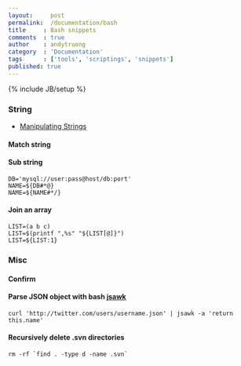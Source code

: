 ```yaml
---
layout:     post
permalink:  /documentation/bash
title     : Bash snippets
comments  : true
author    : andytruong
category  : 'Documentation'
tags      : ['tools', 'scriptings', 'snippets']
published: true
---
```


{% include JB/setup %}

### String 

- [Manipulating Strings](http://tldp.org/LDP/abs/html/string-manipulation.html "")

#### Match string

  <script src="https://gist.github.com/3683087.js?file=match-string.bash">
  </script>

#### Sub string

	DB='mysql://user:pass@host/db:port'
    NAME=${DB#*@}
    NAME=${NAME#*/}

#### Join an array

	LIST=(a b c)
	LIST=$(printf ",%s" "${LIST[@]}")
    LIST=${LIST:1}

### Misc

#### Confirm

  <script src="https://gist.github.com/3654728.js?file=confirm.bash">
  </script>

#### Parse JSON object with bash [jsawk](http://github.com/micha/jsawk "Github")

    curl 'http://twitter.com/users/username.json' | jsawk -a 'return this.name'

#### Recursively delete .svn directories

    rm -rf `find . -type d -name .svn`
